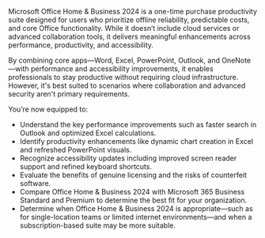Microsoft Office Home & Business 2024 is a one-time purchase productivity suite designed for users who prioritize offline reliability, predictable costs, and core Office functionality. While it doesn’t include cloud services or advanced collaboration tools, it delivers meaningful enhancements across performance, productivity, and accessibility.  

By combining core apps—Word, Excel, PowerPoint, Outlook, and OneNote—with performance and accessibility improvements, it enables professionals to stay productive without requiring cloud infrastructure. However, it's best suited to scenarios where collaboration and advanced security aren't primary requirements.  

You’re now equipped to:  

- Understand the key performance improvements such as faster search in Outlook and optimized Excel calculations.  
- Identify productivity enhancements like dynamic chart creation in Excel and refreshed PowerPoint visuals.  
- Recognize accessibility updates including improved screen reader support and refined keyboard shortcuts.  
- Evaluate the benefits of genuine licensing and the risks of counterfeit software.  
- Compare Office Home & Business 2024 with Microsoft 365 Business Standard and Premium to determine the best fit for your organization.  
- Determine when Office Home & Business 2024 is appropriate—such as for single-location teams or limited internet environments—and when a subscription-based suite may be more suitable.
